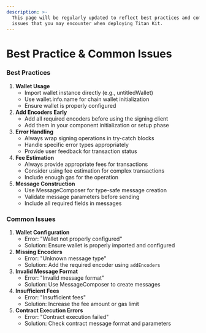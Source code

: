 ```yaml
---
description: >-
  This page will be regularly updated to reflect best practices and common
  issues that you may encounter when deploying Titan Kit.
---
```


# Best Practice & Common Issues

### Best Practices <a href="#best-practices" id="best-practices"></a>

1. **Wallet Usage**
   * Import wallet instance directly (e.g., untitledWallet)
   * Use wallet.info.name for chain wallet initialization
   * Ensure wallet is properly configured
2. **Add Encoders Early**
   * Add all required encoders before using the signing client
   * Add them in your component initialization or setup phase
3. **Error Handling**
   * Always wrap signing operations in try-catch blocks
   * Handle specific error types appropriately
   * Provide user feedback for transaction status
4. **Fee Estimation**
   * Always provide appropriate fees for transactions
   * Consider using fee estimation for complex transactions
   * Include enough gas for the operation
5. **Message Construction**
   * Use MessageComposer for type-safe message creation
   * Validate message parameters before sending
   * Include all required fields in messages

### Common Issues <a href="#common-issues" id="common-issues"></a>

1. **Wallet Configuration**
   * Error: "Wallet not properly configured"
   * Solution: Ensure wallet is properly imported and configured
2. **Missing Encoders**
   * Error: "Unknown message type"
   * Solution: Add the required encoder using `addEncoders`
3. **Invalid Message Format**
   * Error: "Invalid message format"
   * Solution: Use MessageComposer to create messages
4. **Insufficient Fees**
   * Error: "Insufficient fees"
   * Solution: Increase the fee amount or gas limit
5. **Contract Execution Errors**
   * Error: "Contract execution failed"
   * Solution: Check contract message format and parameters
